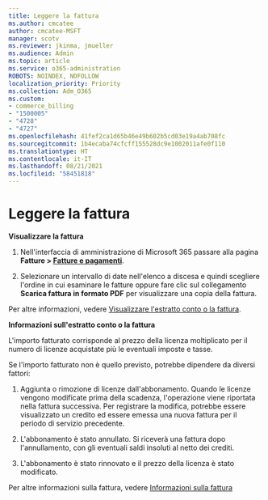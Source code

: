 ```yaml
---
title: Leggere la fattura
ms.author: cmcatee
author: cmcatee-MSFT
manager: scotv
ms.reviewer: jkinma, jmueller
ms.audience: Admin
ms.topic: article
ms.service: o365-administration
ROBOTS: NOINDEX, NOFOLLOW
localization_priority: Priority
ms.collection: Adm_O365
ms.custom:
- commerce_billing
- "1500005"
- "4728"
- "4727"
ms.openlocfilehash: 41fef2ca1d65b46e49b602b5cd03e19a4ab708fc
ms.sourcegitcommit: 1b4ecaba74cfcff155528dc9e1002011afe0f110
ms.translationtype: HT
ms.contentlocale: it-IT
ms.lasthandoff: 08/21/2021
ms.locfileid: "58451818"
---
```

# <a name="understand-your-bill"></a>Leggere la fattura

**Visualizzare la fattura**

1. Nell'interfaccia di amministrazione di Microsoft 365 passare alla pagina **Fatture > [Fatture e pagamenti](https://go.microsoft.com/fwlink/p/?linkid=848039)**.

2. Selezionare un intervallo di date nell'elenco a discesa e quindi scegliere l'ordine in cui esaminare le fatture oppure fare clic sul collegamento **Scarica fattura in formato PDF** per visualizzare una copia della fattura.

Per altre informazioni, vedere [Visualizzare l'estratto conto o la fattura](https://docs.microsoft.com/microsoft-365/commerce/billing-and-payments/view-your-bill-or-invoice).

**Informazioni sull'estratto conto o la fattura**

L'importo fatturato corrisponde al prezzo della licenza moltiplicato per il numero di licenze acquistate più le eventuali imposte e tasse.

Se l'importo fatturato non è quello previsto, potrebbe dipendere da diversi fattori:

1. Aggiunta o rimozione di licenze dall'abbonamento. Quando le licenze vengono modificate prima della scadenza, l'operazione viene riportata nella fattura successiva.  Per registrare la modifica, potrebbe essere visualizzato un credito ed essere emessa una nuova fattura per il periodo di servizio precedente.

2. L'abbonamento è stato annullato. Si riceverà una fattura dopo l'annullamento, con gli eventuali saldi insoluti al netto dei crediti.

3. L'abbonamento è stato rinnovato e il prezzo della licenza è stato modificato.  

Per altre informazioni sulla fattura, vedere [Informazioni sulla fattura](https://support.office.com/article/Understand-your-invoice-for-Office-365-for-business-0724b428-fb59-4962-8c37-6674166d7507)
